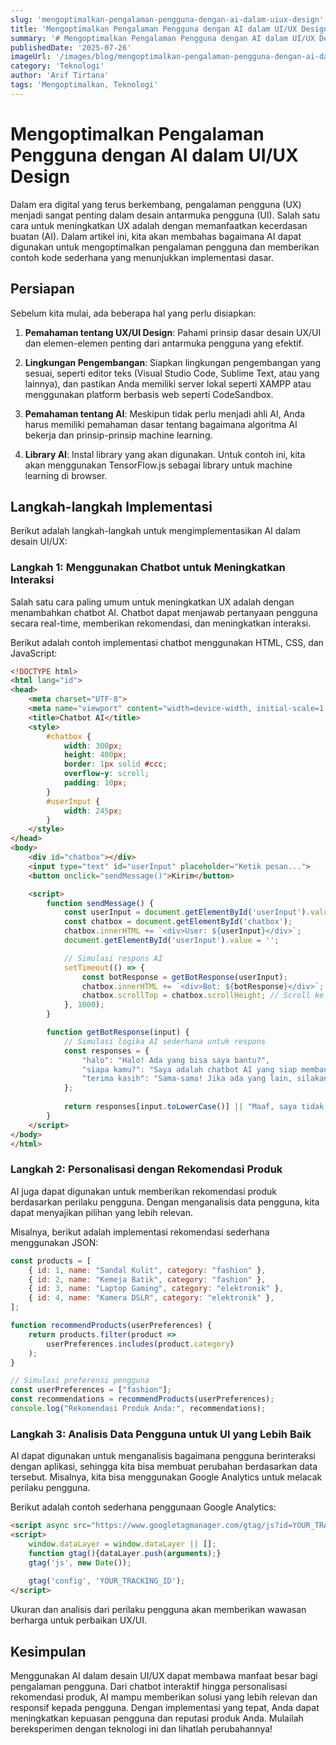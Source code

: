 ```yaml
---
slug: 'mengoptimalkan-pengalaman-pengguna-dengan-ai-dalam-uiux-design'
title: 'Mengoptimalkan Pengalaman Pengguna dengan AI dalam UI/UX Design'
summary: '# Mengoptimalkan Pengalaman Pengguna dengan AI dalam UI/UX Design  Dalam era digital yang terus berkembang, pengalaman pengguna (UX) menjadi sangat pe...'
publishedDate: '2025-07-26'
imageUrl: '/images/blog/mengoptimalkan-pengalaman-pengguna-dengan-ai-dalam-uiux-design.png'
category: 'Teknologi'
author: 'Arif Tirtana'
tags: 'Mengoptimalkan, Teknologi'
---
```


# Mengoptimalkan Pengalaman Pengguna dengan AI dalam UI/UX Design

Dalam era digital yang terus berkembang, pengalaman pengguna (UX) menjadi sangat penting dalam desain antarmuka pengguna (UI). Salah satu cara untuk meningkatkan UX adalah dengan memanfaatkan kecerdasan buatan (AI). Dalam artikel ini, kita akan membahas bagaimana AI dapat digunakan untuk mengoptimalkan pengalaman pengguna dan memberikan contoh kode sederhana yang menunjukkan implementasi dasar.

## Persiapan

Sebelum kita mulai, ada beberapa hal yang perlu disiapkan:

1. **Pemahaman tentang UX/UI Design**: Pahami prinsip dasar desain UX/UI dan elemen-elemen penting dari antarmuka pengguna yang efektif.
  
2. **Lingkungan Pengembangan**: Siapkan lingkungan pengembangan yang sesuai, seperti editor teks (Visual Studio Code, Sublime Text, atau yang lainnya), dan pastikan Anda memiliki server lokal seperti XAMPP atau menggunakan platform berbasis web seperti CodeSandbox.

3. **Pemahaman tentang AI**: Meskipun tidak perlu menjadi ahli AI, Anda harus memiliki pemahaman dasar tentang bagaimana algoritma AI bekerja dan prinsip-prinsip machine learning.

4. **Library AI**: Instal library yang akan digunakan. Untuk contoh ini, kita akan menggunakan TensorFlow.js sebagai library untuk machine learning di browser.

## Langkah-langkah Implementasi

Berikut adalah langkah-langkah untuk mengimplementasikan AI dalam desain UI/UX:

### Langkah 1: Menggunakan Chatbot untuk Meningkatkan Interaksi

Salah satu cara paling umum untuk meningkatkan UX adalah dengan menambahkan chatbot AI. Chatbot dapat menjawab pertanyaan pengguna secara real-time, memberikan rekomendasi, dan meningkatkan interaksi. 

Berikut adalah contoh implementasi chatbot menggunakan HTML, CSS, dan JavaScript:

```html
<!DOCTYPE html>
<html lang="id">
<head>
    <meta charset="UTF-8">
    <meta name="viewport" content="width=device-width, initial-scale=1.0">
    <title>Chatbot AI</title>
    <style>
        #chatbox {
            width: 300px;
            height: 400px;
            border: 1px solid #ccc;
            overflow-y: scroll;
            padding: 10px;
        }
        #userInput {
            width: 245px;
        }
    </style>
</head>
<body>
    <div id="chatbox"></div>
    <input type="text" id="userInput" placeholder="Ketik pesan...">
    <button onclick="sendMessage()">Kirim</button>

    <script>
        function sendMessage() {
            const userInput = document.getElementById('userInput').value;
            const chatbox = document.getElementById('chatbox');
            chatbox.innerHTML += `<div>User: ${userInput}</div>`;
            document.getElementById('userInput').value = '';

            // Simulasi respons AI
            setTimeout(() => {
                const botResponse = getBotResponse(userInput);
                chatbox.innerHTML += `<div>Bot: ${botResponse}</div>`;
                chatbox.scrollTop = chatbox.scrollHeight; // Scroll ke bawah
            }, 1000);
        }

        function getBotResponse(input) {
            // Simulasi logika AI sederhana untuk respons
            const responses = {
                "halo": "Halo! Ada yang bisa saya bantu?",
                "siapa kamu?": "Saya adalah chatbot AI yang siap membantu Anda!",
                "terima kasih": "Sama-sama! Jika ada yang lain, silakan bertanya."
            };
            
            return responses[input.toLowerCase()] || "Maaf, saya tidak mengerti.";
        }
    </script>
</body>
</html>
```

### Langkah 2: Personalisasi dengan Rekomendasi Produk

AI juga dapat digunakan untuk memberikan rekomendasi produk berdasarkan perilaku pengguna. Dengan menganalisis data pengguna, kita dapat menyajikan pilihan yang lebih relevan.

Misalnya, berikut adalah implementasi rekomendasi sederhana menggunakan JSON:

```javascript
const products = [
    { id: 1, name: "Sandal Kulit", category: "fashion" },
    { id: 2, name: "Kemeja Batik", category: "fashion" },
    { id: 3, name: "Laptop Gaming", category: "elektronik" },
    { id: 4, name: "Kamera DSLR", category: "elektronik" },
];

function recommendProducts(userPreferences) {
    return products.filter(product => 
        userPreferences.includes(product.category)
    );
}

// Simulasi preferensi pengguna
const userPreferences = ["fashion"];
const recommendations = recommendProducts(userPreferences);
console.log("Rekomendasi Produk Anda:", recommendations);
```

### Langkah 3: Analisis Data Pengguna untuk UI yang Lebih Baik

AI dapat digunakan untuk menganalisis bagaimana pengguna berinteraksi dengan aplikasi, sehingga kita bisa membuat perubahan berdasarkan data tersebut. Misalnya, kita bisa menggunakan Google Analytics untuk melacak perilaku pengguna.

Berikut adalah contoh sederhana penggunaan Google Analytics:

```html
<script async src="https://www.googletagmanager.com/gtag/js?id=YOUR_TRACKING_ID"></script>
<script>
    window.dataLayer = window.dataLayer || [];
    function gtag(){dataLayer.push(arguments);}
    gtag('js', new Date());
    
    gtag('config', 'YOUR_TRACKING_ID');
</script>
```

Ukuran dan analisis dari perilaku pengguna akan memberikan wawasan berharga untuk perbaikan UX/UI.

## Kesimpulan

Menggunakan AI dalam desain UI/UX dapat membawa manfaat besar bagi pengalaman pengguna. Dari chatbot interaktif hingga personalisasi rekomendasi produk, AI mampu memberikan solusi yang lebih relevan dan responsif kepada pengguna. Dengan implementasi yang tepat, Anda dapat meningkatkan kepuasan pengguna dan reputasi produk Anda. Mulailah bereksperimen dengan teknologi ini dan lihatlah perubahannya!
